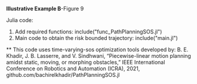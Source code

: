 **Illustrative Example B**-Figure 9

Julia code:

1) Add required functions: include("func_PathPlanningSOS.jl")
2) Main code to obtain the risk bounded trajectory: include("main.jl")





** This code uses time-varying-sos optimization tools developed by:
B. E. Khadir, J. B. Lasserre, and V. Sindhwani, “Piecewise-linear motion planning amidst static, moving, or morphing obstacles,” IEEE International Conference on Robotics and Automation (ICRA), 2021,
github.com/bachirelkhadir/PathPlanningSOS.jl   
